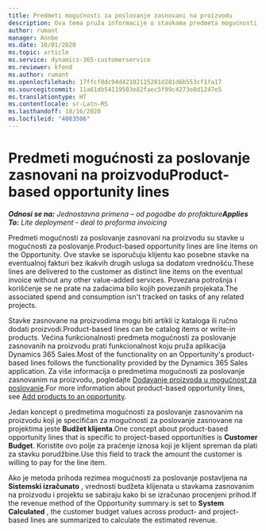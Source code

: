 ```yaml
---
title: Predmeti mogućnosti za poslovanje zasnovani na proizvodu
description: Ova tema pruža informacije o stavkama predmeta mogućnosti za poslovanje zasnovanim na proizvodu u usluzi Project Operations.
author: rumant
manager: Annbe
ms.date: 10/01/2020
ms.topic: article
ms.service: dynamics-365-customerservice
ms.reviewer: kfend
ms.author: rumant
ms.openlocfilehash: 17ffcf8dc94d42102115281d281d6b553cf1fa17
ms.sourcegitcommit: 11a61db54119503e82faec5f99c4273e8d1247e5
ms.translationtype: HT
ms.contentlocale: sr-Latn-RS
ms.lasthandoff: 10/16/2020
ms.locfileid: "4083506"
---
```

# <a name="product-based-opportunity-lines"></a><span data-ttu-id="58f6d-103">Predmeti mogućnosti za poslovanje zasnovani na proizvodu</span><span class="sxs-lookup"><span data-stu-id="58f6d-103">Product-based opportunity lines</span></span>

<span data-ttu-id="58f6d-104">_**Odnosi se na:** Jednostavna primena – od pogodbe do profakture_</span><span class="sxs-lookup"><span data-stu-id="58f6d-104">_**Applies To:** Lite deployment - deal to proforma invoicing_</span></span>

<span data-ttu-id="58f6d-105">Predmeti mogućnosti za poslovanje zasnovani na proizvodu su stavke u mogućnosti za poslovanje.</span><span class="sxs-lookup"><span data-stu-id="58f6d-105">Product-based opportunity lines are line items on the Opportunity.</span></span> <span data-ttu-id="58f6d-106">Ove stavke se isporučuju klijentu kao posebne stavke na eventualnoj fakturi bez ikakvih drugih usluga sa dodatom vrednošću.</span><span class="sxs-lookup"><span data-stu-id="58f6d-106">These lines are delivered to the customer as distinct line items on the eventual invoice without any other value-added services.</span></span> <span data-ttu-id="58f6d-107">Povezana potrošnja i korišćenje se ne prate na zadacima bilo kojih povezanih projekata.</span><span class="sxs-lookup"><span data-stu-id="58f6d-107">The associated spend and consumption isn't tracked on tasks of any related projects.</span></span>

<span data-ttu-id="58f6d-108">Stavke zasnovane na proizvodima mogu biti artikli iz kataloga ili ručno dodati proizvodi.</span><span class="sxs-lookup"><span data-stu-id="58f6d-108">Product-based lines can be catalog items or write-in products.</span></span> <span data-ttu-id="58f6d-109">Većina funkcionalnosti predmeta mogućnosti za poslovanje zasnovanih na proizvodu prati funkcionalnost koju pruža aplikacija Dynamics 365 Sales.</span><span class="sxs-lookup"><span data-stu-id="58f6d-109">Most of the functionality on an Opportunity's product-based lines follows the functionality provided by the Dynamics 365 Sales application.</span></span> <span data-ttu-id="58f6d-110">Za više informacija o predmetima mogućnosti za poslovanje zasnovanim na proizvodu, pogledajte [Dodavanje proizvoda u mogućnost za poslovanje](https://docs.microsoft.com/dynamics365/sales-enterprise/add-products-opportunity).</span><span class="sxs-lookup"><span data-stu-id="58f6d-110">For more information about product-based opportunity lines, see [Add products to an opportunity](https://docs.microsoft.com/dynamics365/sales-enterprise/add-products-opportunity).</span></span>

<span data-ttu-id="58f6d-111">Jedan koncept o predmetima mogućnosti za poslovanje zasnovanim na proizvodu koji je specifičan za mogućnosti za poslovanje zasnovane na projektima jeste **Budžet klijenta**.</span><span class="sxs-lookup"><span data-stu-id="58f6d-111">One concept about product-based opportunity lines that is specific to project-based opportunities is **Customer Budget**.</span></span> <span data-ttu-id="58f6d-112">Koristite ovo polje za praćenje iznosa koji je klijent spreman da plati za stavku porudžbine.</span><span class="sxs-lookup"><span data-stu-id="58f6d-112">Use this field to track the amount the customer is willing to pay for the line item.</span></span>

<span data-ttu-id="58f6d-113">Ako je metoda prihoda rezimea mogućnosti za poslovanje postavljena na **Sistemski izračunato** , vrednosti budžeta klijenata u stavkama zasnovanim na proizvodu i projektu se sabiraju kako bi se izračunao procenjeni prihod.</span><span class="sxs-lookup"><span data-stu-id="58f6d-113">If the revenue method of the Opportunity summary is set to **System Calculated** , the customer budget values across product- and project-based lines are summarized to calculate the estimated revenue.</span></span>
